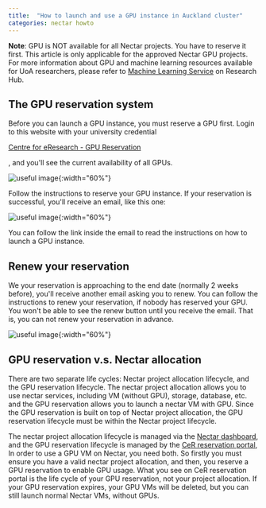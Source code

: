 ```yaml
---
title:  "How to launch and use a GPU instance in Auckland cluster"
categories: nectar howto
---
```


**Note**: GPU is NOT available for all Nectar projects. You have to reserve it first. This article is only applicable for the approved Nectar GPU projects. For more information about GPU and machine learning resources available for UoA researchers, please refer to [Machine Learning Service](https://research-hub.auckland.ac.nz/#/content/28) on Research Hub.


## The GPU reservation system

Before you can launch a GPU instance, you must reserve a GPU first. Login to this website with your university credential

[Centre for eResearch - GPU Reservation](https://portal.cer.auckland.ac.nz/gpu)

, and you'll see the current availability of all GPUs.

![useful image](../assets/doc/ntr-gpu-instance/reservation.png){:width="60%"}

Follow the instructions to reserve your GPU instance. If your reservation is successful, you'll receive an email, like this one:  

![useful image](../assets/doc/ntr-gpu-instance/email.png){:width="60%"}

You can follow the link inside the email to read the instructions on how to launch a GPU instance. 

## Renew your reservation

We your reservation is approaching to the end date (normally 2 weeks before), you'll receive another email asking you to renew. You can follow the instructions to renew your reservation, if nobody has reserved your GPU. You won't be able to see the renew button until you receive the email. That is, you can not renew your reservation in advance.

![useful image](../assets/doc/ntr-gpu-instance/email2.png){:width="60%"}


## GPU reservation v.s. Nectar allocation


There are two separate life cycles: Nectar project allocation lifecycle, and the GPU reservation lifecycle. The nectar project allocation allows you to use nectar services, including VM (without GPU), storage, database, etc. and the GPU reservation allows you to launch a nectar VM with GPU. Since the GPU reservation is built on top of Nectar project allocation, the GPU reservation lifecycle must be within the Nectar project lifecycle.


The nectar project allocation lifecycle is managed via the [Nectar dashboard](https://dashboard.rc.nectar.org.au/), and the GPU reservation lifecycle is managed by the [CeR reservation portal](https://portal.cer.auckland.ac.nz/gpu), In order to use a GPU VM on Nectar, you need both. So firstly you must ensure you have a valid nectar project allocation, and then, you reserve a GPU reservation to enable GPU usage. What you see on CeR reservation portal is the life cycle of your GPU reservation, not your project allocation. If your GPU reservation expires, your GPU VMs will be deleted, but you can still launch normal Nectar VMs, without GPUs. 


<!--- Jason: comment out the old stuff

**Note**: GPU is NOT available for all Nectar projects. You have to request it first. This article is only applicable for the approved Nectar GPU projects. For more information about GPU and machine learning resources available for UoA researchers, please refer to [Machine Learning Service](https://research-hub.auckland.ac.nz/#/content/28) on Research Hub.


## Launch a GPU instance

Login to [Nectar Dashboard](https://dashboard.rc.nectar.org.au/) via Tuakiri. Browse to *Project > Compute > Images* as shown in the picture below, and enter `UoA-GPU` in the search box. You will find the prebuilt images for GPU instances. The image is built upon Ubuntu 18.04 and has lots of useful tools pre-installed, such as the NVIDIA drivers, CUDA, Anaconda, and TensorFlow. If you have an approved GPU project and can not find an image, please contact us.

![useful image](../assets/doc/ntr-gpu-instance/step1-image.png){:width="60%"}

If there are multiple images, please always choose the latest one, and click the "Launch" button to start the new instance wizard.

In the *Details* tab, please select `auckland` from the *Availability Zone* dropdown box.

![useful image](../assets/doc/ntr-gpu-instance/step2-az.png){:width="60%"}

In the *Flavour* tab, please enter `akl.gpu` in the filter box, and select the corresponding GPU flavour that your project has been granted to.

![useful image](../assets/doc/ntr-gpu-instance/step3-flavour.png){:width="60%"}

In the *Security Groups* tab, please make sure you've enabled SSH (port 22) ingress. 

Click the "Launch" button, and go to *Project > Compute > Instances* panel, wait until the status of your new instance is **Active**. It might take 2-10 minutes, depending on the size of your VM. 

For more information about other VM launching options, security groups, and keys, please refer to the following Nectar tutorials:

- [Launching Virtual Machines](https://tutorials.rc.nectar.org.au/launching-virtual-machines/01-overview)
- [Security groups, the absolute basics](https://tutorials.rc.nectar.org.au/sec-groups-101/01-overview)
- [Intermediate Security Groups](https://tutorials.rc.nectar.org.au/intermediate-security-groups/01-overview)


## Access command line via SSH

You can follow this tutorial to connect your instance via SSH.

[Access using SSH and web-based VNC](https://tutorials.rc.nectar.org.au/connecting/02-terminal-and-ssh)

After you've logged in, please run `lspci | grep NV` to check if you can see your GPU in the VM. For example, a VM with K20 GPU should see something like this:

```bash
(base) ubuntu@mygpuinstance:~$ lspci | grep NV
00:06.0 3D controller: NVIDIA Corporation GK110GL [Tesla K20Xm] (rev a1)
```

## Access graphical interface via x2go

You can also access the GUI of the GPU instance via x2go client. Please follow [this article](https://wiki.x2go.org/doku.php/doc:installation:x2goclient){:target="_blank"} to install x2go client.

In x2go client, create a new session, and make sure the following items are correctly configured:
- **Host**: the IP address of your VM.
- **Login**: enter `ubuntu`.
- **SSH port**: enter `22`.
- **Use RSA/DSA key for ssh connection**: enter the path of your private key.
- **Session type**: select `MATE` from the dropdown menu.

![useful image](../assets/doc/ntr-gpu-instance/step4-x2go.png){:width="50%"}

Then, connect with the new session, you should be able to see the graphical user interface of you GPU VM.

--->